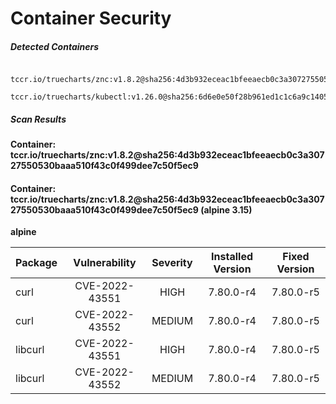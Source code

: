 # Container Security

##### Detected Containers

          tccr.io/truecharts/znc:v1.8.2@sha256:4d3b932eceac1bfeeaecb0c3a30727550530baaa510f43c0f499dee7c50f5ec9
          tccr.io/truecharts/kubectl:v1.26.0@sha256:6d6e0e50f28b961ed1c1c6a9c140553238641591fbdc9ac7c1a348636f78c552

##### Scan Results

**Container: tccr.io/truecharts/znc:v1.8.2@sha256:4d3b932eceac1bfeeaecb0c3a30727550530baaa510f43c0f499dee7c50f5ec9**

#### Container: tccr.io/truecharts/znc:v1.8.2@sha256:4d3b932eceac1bfeeaecb0c3a30727550530baaa510f43c0f499dee7c50f5ec9 (alpine 3.15)
    

**alpine**

      
| Package         |    Vulnerability   |   Severity  |  Installed Version | Fixed Version |
|:----------------|:------------------:|:-----------:|:------------------:|:-------------:|
| curl         |    CVE-2022-43551   |   HIGH  |  7.80.0-r4 | 7.80.0-r5 |
| curl         |    CVE-2022-43552   |   MEDIUM  |  7.80.0-r4 | 7.80.0-r5 |
| libcurl         |    CVE-2022-43551   |   HIGH  |  7.80.0-r4 | 7.80.0-r5 |
| libcurl         |    CVE-2022-43552   |   MEDIUM  |  7.80.0-r4 | 7.80.0-r5 |

